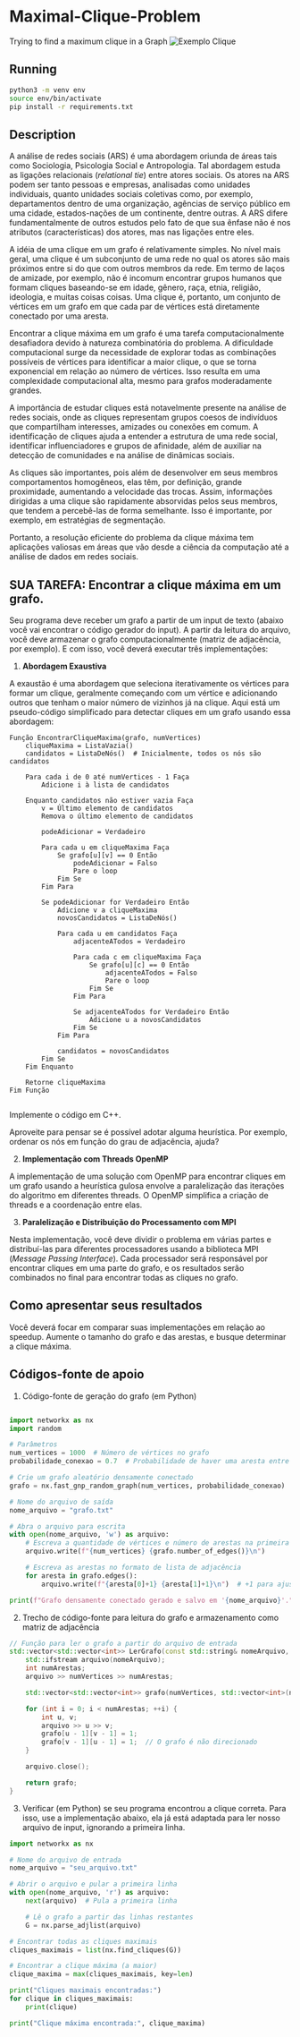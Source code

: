 # Maximal-Clique-Problem
Trying to find a maximum clique in a Graph
![Exemplo Clique](https://upload.wikimedia.org/wikipedia/commons/thumb/d/d0/VR_complex.svg/1200px-VR_complex.svg.png)

## Running
```bash
python3 -m venv env
source env/bin/activate
pip install -r requirements.txt
```

## Description
A análise de redes sociais (ARS) é uma abordagem oriunda de áreas tais como Sociologia, Psicologia Social e Antropologia. Tal abordagem estuda as ligações relacionais (*relational tie*) entre atores sociais. Os atores na ARS podem ser tanto pessoas e empresas, analisadas como unidades individuais, quanto unidades sociais coletivas como, por exemplo, departamentos dentro de uma organização, agências de serviço público em uma cidade, estados-nações de um continente, dentre outras. A ARS difere fundamentalmente de outros estudos pelo fato de que sua ênfase não é nos atributos (características) dos atores, mas nas ligações entre eles.


A idéia de uma clique em um grafo é relativamente simples. No nível mais geral, uma clique é um subconjunto de uma rede no qual os atores são mais próximos entre si do que com outros membros da rede. Em termo de laços de amizade, por exemplo, não é incomum encontrar grupos humanos que formam cliques baseando-se em idade, gênero, raça, etnia, religião, ideologia, e muitas coisas coisas. Uma clique é, portanto, um conjunto de vértices em um grafo em que cada par de vértices está diretamente conectado por uma aresta.

Encontrar a clique máxima em um grafo é uma tarefa computacionalmente desafiadora devido à natureza combinatória do problema.  A dificuldade computacional surge da necessidade de explorar todas as combinações possíveis de vértices para identificar a maior clique, o que se torna exponencial em relação ao número de vértices. Isso resulta em uma complexidade computacional alta, mesmo para grafos moderadamente grandes.

A importância de estudar cliques está notavelmente presente na análise de redes sociais, onde as cliques representam grupos coesos de indivíduos que compartilham interesses, amizades ou conexões em comum. A identificação de cliques ajuda a entender a estrutura de uma rede social, identificar influenciadores e grupos de afinidade, além de auxiliar na detecção de comunidades e na análise de dinâmicas sociais.

As cliques são importantes, pois além de desenvolver em seus membros comportamentos homogêneos, elas têm, por definição, grande proximidade, aumentando a velocidade das trocas. Assim, informações dirigidas a uma clique são rapidamente absorvidas pelos seus membros, que tendem a percebê-las de forma semelhante. Isso é importante, por exemplo, em estratégias de segmentação.


Portanto, a resolução eficiente do problema da clique máxima tem aplicações valiosas em áreas que vão desde a ciência da computação até a análise de dados em redes sociais.

## SUA TAREFA: Encontrar a clique máxima em um grafo.

Seu programa deve receber um grafo a partir de um input de texto (abaixo você vai encontrar o código gerador do input). A partir da leitura do arquivo, você deve armazenar o grafo computacionalmente (matriz de adjacência, por exemplo). E com isso, você deverá executar três implementações:

1. **Abordagem Exaustiva**

A exaustão é uma abordagem que seleciona iterativamente os vértices para formar um clique, geralmente começando com um vértice e adicionando outros que tenham o maior número de vizinhos já na clique. Aqui está um pseudo-código simplificado para detectar cliques em um grafo usando essa abordagem:

```
Função EncontrarCliqueMaxima(grafo, numVertices)
    cliqueMaxima = ListaVazia()
    candidatos = ListaDeNós()  # Inicialmente, todos os nós são candidatos

    Para cada i de 0 até numVertices - 1 Faça
        Adicione i à lista de candidatos

    Enquanto candidatos não estiver vazia Faça
        v = Último elemento de candidatos
        Remova o último elemento de candidatos

        podeAdicionar = Verdadeiro

        Para cada u em cliqueMaxima Faça
            Se grafo[u][v] == 0 Então
                podeAdicionar = Falso
                Pare o loop
            Fim Se
        Fim Para

        Se podeAdicionar for Verdadeiro Então
            Adicione v a cliqueMaxima
            novosCandidatos = ListaDeNós()

            Para cada u em candidatos Faça
                adjacenteATodos = Verdadeiro

                Para cada c em cliqueMaxima Faça
                    Se grafo[u][c] == 0 Então
                        adjacenteATodos = Falso
                        Pare o loop
                    Fim Se
                Fim Para

                Se adjacenteATodos for Verdadeiro Então
                    Adicione u a novosCandidatos
                Fim Se
            Fim Para

            candidatos = novosCandidatos
        Fim Se
    Fim Enquanto

    Retorne cliqueMaxima
Fim Função


```

Implemente o código em C++.

Aproveite para pensar se é possível adotar alguma heurística. Por exemplo, ordenar os nós em função do grau de adjacência, ajuda?


2. **Implementação com Threads OpenMP**

A implementação de uma solução com OpenMP para encontrar cliques em um grafo usando a heurística gulosa envolve a paralelização das iterações do algoritmo em diferentes threads. O OpenMP simplifica a criação de threads e a coordenação entre elas.


3. **Paralelização e Distribuição do Processamento com MPI**

Nesta implementação, você deve dividir o problema em várias partes e distribuí-las para diferentes processadores usando a biblioteca MPI (*Message Passing Interface*). Cada processador será responsável por encontrar cliques em uma parte do grafo, e os resultados serão combinados no final para encontrar todas as cliques no grafo.

## Como apresentar seus resultados

Você deverá focar em comparar suas implementações em relação ao speedup. Aumente o tamanho do grafo e das arestas, e busque determinar a clique máxima.

## Códigos-fonte de apoio


1. Código-fonte de geração do grafo (em Python)


```python

import networkx as nx
import random

# Parâmetros
num_vertices = 1000  # Número de vértices no grafo
probabilidade_conexao = 0.7  # Probabilidade de haver uma aresta entre dois vértices (ajuste conforme necessário)

# Crie um grafo aleatório densamente conectado
grafo = nx.fast_gnp_random_graph(num_vertices, probabilidade_conexao)

# Nome do arquivo de saída
nome_arquivo = "grafo.txt"

# Abra o arquivo para escrita
with open(nome_arquivo, 'w') as arquivo:
    # Escreva a quantidade de vértices e número de arestas na primeira linha
    arquivo.write(f"{num_vertices} {grafo.number_of_edges()}\n")

    # Escreva as arestas no formato de lista de adjacência
    for aresta in grafo.edges():
        arquivo.write(f"{aresta[0]+1} {aresta[1]+1}\n")  # +1 para ajustar os índices (começando em 1)

print(f"Grafo densamente conectado gerado e salvo em '{nome_arquivo}'.")

```


2. Trecho de código-fonte para leitura do grafo e armazenamento como matriz de adjacência

```cpp
// Função para ler o grafo a partir do arquivo de entrada
std::vector<std::vector<int>> LerGrafo(const std::string& nomeArquivo, int& numVertices) {
    std::ifstream arquivo(nomeArquivo);
    int numArestas;
    arquivo >> numVertices >> numArestas;

    std::vector<std::vector<int>> grafo(numVertices, std::vector<int>(numVertices, 0));

    for (int i = 0; i < numArestas; ++i) {
        int u, v;
        arquivo >> u >> v;
        grafo[u - 1][v - 1] = 1;
        grafo[v - 1][u - 1] = 1;  // O grafo é não direcionado
    }

    arquivo.close();

    return grafo;
}
```

3. Verificar (em Python) se seu programa encontrou a clique correta. Para isso, use a implementação abaixo, ela já está adaptada para ler nosso arquivo de input, ignorando a primeira linha.


```python
import networkx as nx

# Nome do arquivo de entrada
nome_arquivo = "seu_arquivo.txt"

# Abrir o arquivo e pular a primeira linha
with open(nome_arquivo, 'r') as arquivo:
    next(arquivo)  # Pula a primeira linha

    # Lê o grafo a partir das linhas restantes
    G = nx.parse_adjlist(arquivo)

# Encontrar todas as cliques maximais
cliques_maximais = list(nx.find_cliques(G))

# Encontrar a clique máxima (a maior)
clique_maxima = max(cliques_maximais, key=len)

print("Cliques maximais encontradas:")
for clique in cliques_maximais:
    print(clique)

print("Clique máxima encontrada:", clique_maxima)


```